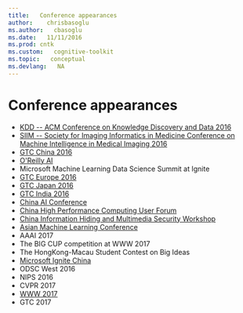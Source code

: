 ```yaml
---
title:   Conference appearances
author:    chrisbasoglu
ms.author:   cbasoglu
ms.date:   11/11/2016
ms.prod: cntk
ms.custom:   cognitive-toolkit
ms.topic:   conceptual
ms.devlang:   NA
---
```


# Conference appearances

* [KDD -- ACM Conference on Knowledge Discovery and Data 2016](http://www.kdd.org/kdd2016)
* [SIIM -- Society for Imaging Informatics in Medicine Conference on Machine Intelligence in Medical Imaging 2016](http://siim.org/page/2016CMIMI)
* [GTC China 2016](http://www.gputechconf.cn/page/home.html)
* [O'Reilly AI](http://conferences.oreilly.com/artificial-intelligence/ai-deep-learning-bots-ny)
* Microsoft Machine Learning Data Science Summit at Ignite
* [GTC Europe 2016](https://www.gputechconf.eu/Home.aspx)
* [GTC Japan 2016](http://www.gputechconf.jp)
* [GTC India 2016](http://www.gputechconf.in)
* [China AI Conference](http://ccai.caai.cn)
* [China High Performance Computing User Forum](http://www.asc-events.net/HPCUF/2016/)
* [China Information Hiding and Multimedia Security Workshop](http://www.cihw.org.cn)
* [Asian Machine Learning Conference](http://acml-conf.org/2016)
* AAAI 2017
* The BIG CUP competition at WWW 2017
* The HongKong-Macau Student Contest on Big Ideas
* [Microsoft Ignite China](/events/ignite-microsoft-ignite-china-2016/)
* ODSC West 2016
* NIPS 2016
* CVPR 2017
* [WWW 2017](./WWW-2017-Tutorial.md)
* GTC 2017
